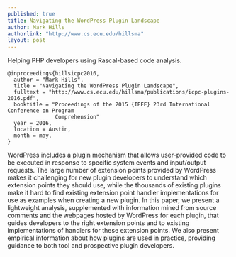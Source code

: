 ```yaml
---
published: true
title: Navigating the WordPress Plugin Landscape
author: Mark Hills
authorlink: "http://www.cs.ecu.edu/hillsma"
layout: post
---
```


Helping PHP developers using Rascal-based code analysis.

```
@inproceedings{hillsicpc2016,
  author = "Mark Hills",
  title = "Navigating the WordPress Plugin Landscape",
  fulltext = "http://www.cs.ecu.edu/hillsma/publications/icpc-plugins-2016.pdf",
  booktitle = "Proceedings of the 2015 {IEEE} 23rd International Conference on Program
               Comprehension"
  year = 2016,
  location = Austin,
  month = may,
}
```

WordPress includes a plugin mechanism that allows user-provided code to be executed in response to specific system events and input/output requests. The large number of extension points provided by WordPress makes it challenging for new plugin developers to understand which extension points they should use, while the thousands of existing plugins make it hard to find existing extension point handler implementations for use as examples when creating a new plugin. In this paper, we present a lightweight analysis, supplemented with information mined from source comments and the webpages hosted by WordPress for each plugin, that guides developers to the right extension points and to existing implementations of handlers for these extension points. We also present empirical information about how plugins are used in practice, providing guidance to both tool and prospective plugin developers.


